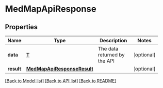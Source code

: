 # MedMapApiResponse

## Properties
Name | Type | Description | Notes
------------ | ------------- | ------------- | -------------
**data** | [**T**](.md) | The data returned by the API | [optional] 
**result** | [**MedMapApiResponseResult**](MedMapApiResponseResult.md) |  | [optional] 

[[Back to Model list]](../README.md#documentation-for-models) [[Back to API list]](../README.md#documentation-for-api-endpoints) [[Back to README]](../README.md)


